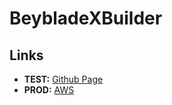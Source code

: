 # BeybladeXBuilder

## Links

- **TEST:** [Github Page](https://kayoo123.github.io/BeybladeXBuilder)
- **PROD:** [AWS](https://dn7uvhfwm7ea0.cloudfront.net/)
